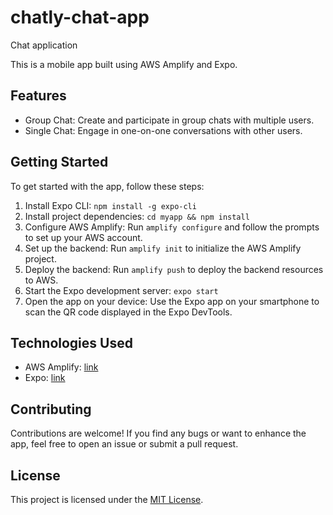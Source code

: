 # chatly-chat-app
Chat application

This is a mobile app built using AWS Amplify and Expo.

## Features

- Group Chat: Create and participate in group chats with multiple users.
- Single Chat: Engage in one-on-one conversations with other users.

## Getting Started

To get started with the app, follow these steps:

1. Install Expo CLI: `npm install -g expo-cli`
2. Install project dependencies: `cd myapp && npm install`
3. Configure AWS Amplify: Run `amplify configure` and follow the prompts to set up your AWS account.
4. Set up the backend: Run `amplify init` to initialize the AWS Amplify project.
5. Deploy the backend: Run `amplify push` to deploy the backend resources to AWS.
6. Start the Expo development server: `expo start`
7. Open the app on your device: Use the Expo app on your smartphone to scan the QR code displayed in the Expo DevTools.

## Technologies Used

- AWS Amplify: [link](https://aws.amazon.com/amplify/)
- Expo: [link](https://expo.io/)

## Contributing

Contributions are welcome! If you find any bugs or want to enhance the app, feel free to open an issue or submit a pull request.

## License

This project is licensed under the [MIT License](LICENSE).

